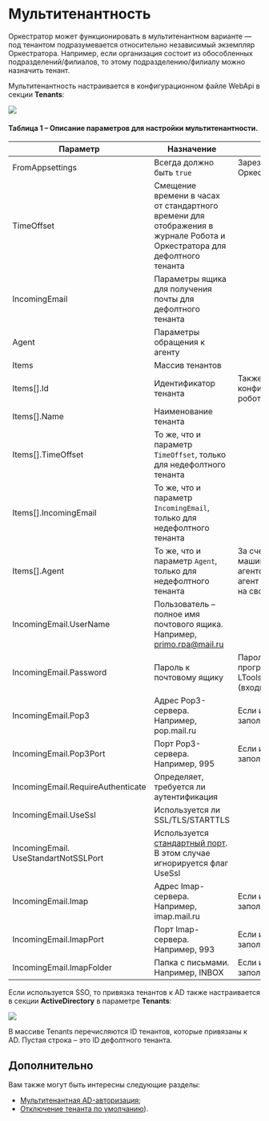 # Мультитенантность
Оркестратор может функционировать в мультитенантном варианте — под тенантом подразумевается относительно независимый экземпляр Оркестратора. 
Например, если организация состоит из обособленных подразделений/филиалов, то этому подразделению/филиалу можно назначить тенант.

Мультитенантность настраивается в конфигурационном файле WebApi в секции **Tenants**:

![](../resources/deployment/tenants-config.png) 

#### Таблица 1 – Описание параметров для настройки мультитенантности.

| Параметр | Назначение | Примечание |
| -------- | ---------- | ---------- |
| FromAppsettings | Всегда должно быть `true` | Зарезервировано для новых версий Оркестратора |
| TimeOffset | Смещение времени в часах от стандартного времени для отображения в журнале Робота и Оркестратора для дефолтного тенанта |   |
| IncomingEmail | Параметры ящика для получения почты для дефолтного тенанта  |  |
| Agent  | Параметры обращения к агенту   |   |
| Items      | Массив тенантов |   |
| Items[].Id | Идентификатор тенанта  | Также используется при конфигурировании агента на машине робота  |
| Items[].Name | Наименование тенанта |   |
| Items[].TimeOffset | То же, что и параметр `TimeOffset`, только для недефолтного тенанта |   |
| Items[].IncomingEmail | То же, что и параметр `IncomingEmail`, только для недефолтного тенанта |   |
| Items[].Agent  | То же, что и параметр `Agent`, только для недефолтного тенанта    | За счет этой настройки можно на одной машине робота развернуть несколько агентов для разных тенантов. Каждый агент будет слушать входящие запросы на своем порту  |
| IncomingEmail.UserName  | Пользователь – полное имя почтового ящика. Например, primo.rpa@mail.ru   |   |
| IncomingEmail.Password  | Пароль к почтовому ящику   | Пароль шифруется при помощи программы LTools.Orchestrator.PasswordEncryptor.exe (входит в поставку)  |
| IncomingEmail.Pop3  | Адрес Pop3-сервера. Например, pop.mail.ru   | Если используется Imap, то не заполняется  |
| IncomingEmail.Pop3Port  | Порт Pop3-сервера. Например, 995   | Если используется Imap, то не заполняется  |
| IncomingEmail.RequireAuthenticate  | Определяет, требуется ли аутентификация |   |
| IncomingEmail.UseSsl  | Используется ли SSL/TLS/STARTTLS   |   |
| IncomingEmail. UseStandartNotSSLPort  | Используется [стандартный порт](https://github.com/jstedfast/MailKit/blob/master/FAQ.md#ssl-handshake-exception). В этом случае игнорируется флаг UseSsl   |   |
| IncomingEmail.Imap  | Адрес Imap-сервера. Например, imap.mail.ru   | Если используется Pop3, то не заполняется  |
| IncomingEmail.ImapPort  | Порт Imap-сервера. Например, 993   |  Если используется Pop3, то не заполняется  |
| IncomingEmail.ImapFolder  | Папка с письмами. Например, INBOX   |  Если используется Pop3, то не заполняется  |

Если используется SSO, то привязка тенантов к AD также настраивается в секции **ActiveDirectory** в параметре **Tenants**:

![](../resources/deployment/tenants-to-ad.png) 

В массиве Tenants перечисляются ID тенантов, которые привязаны к AD. Пустая строка – это ID дефолтного тенанта.

## Дополнительно

Вам также могут быть интересны следующие разделы:

- [Мультитенантная AD-авторизация](../../orchestrator-new/deployment/deploy-options.md);
- [Отключение тенанта по умолчанию](???????)).

